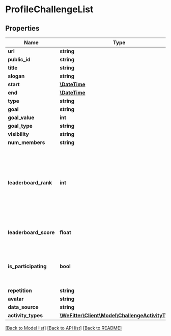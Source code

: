 # ProfileChallengeList

## Properties
Name | Type | Description | Notes
------------ | ------------- | ------------- | -------------
**url** | **string** |  | [optional] 
**public_id** | **string** |  | [optional] 
**title** | **string** |  | 
**slogan** | **string** |  | [optional] 
**start** | [**\DateTime**](\DateTime.md) |  | 
**end** | [**\DateTime**](\DateTime.md) |  | [optional] 
**type** | **string** |  | 
**goal** | **string** |  | 
**goal_value** | **int** |  | [optional] 
**goal_type** | **string** |  | 
**visibility** | **string** |  | 
**num_members** | **string** |  | [optional] 
**leaderboard_rank** | **int** | Current or final rank among the participants of the challenge as determined by the relevant score. | [optional] 
**leaderboard_score** | **float** | The profile&#x27;s current or final score. | [optional] 
**is_participating** | **bool** | Does the current profile participate in this challenge? | [optional] 
**repetition** | **string** |  | 
**avatar** | **string** |  | [optional] 
**data_source** | **string** |  | [optional] 
**activity_types** | [**\WeFitter\Client\Model\ChallengeActivityType[]**](ChallengeActivityType.md) |  | [optional] 

[[Back to Model list]](../../README.md#documentation-for-models) [[Back to API list]](../../README.md#documentation-for-api-endpoints) [[Back to README]](../../README.md)

